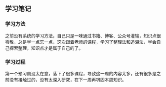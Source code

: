 ## 学习笔记
### 学习方法
之前没有系统的学习方法，自己只是一味通过书籍、博客、公众号灌输，知识点很零散，总是学一点忘一点，这次跟着老师的课程，学习了整理法和追溯法，学会自己探索整理，知识点才是属于自己的了。
### 学习过程
第一个预习周没太在意，落下了很多课程，导致这一周的内容太多，还有很多是之前没有接触过的，没有太深入研究，在下一周再巩固本周知识。
